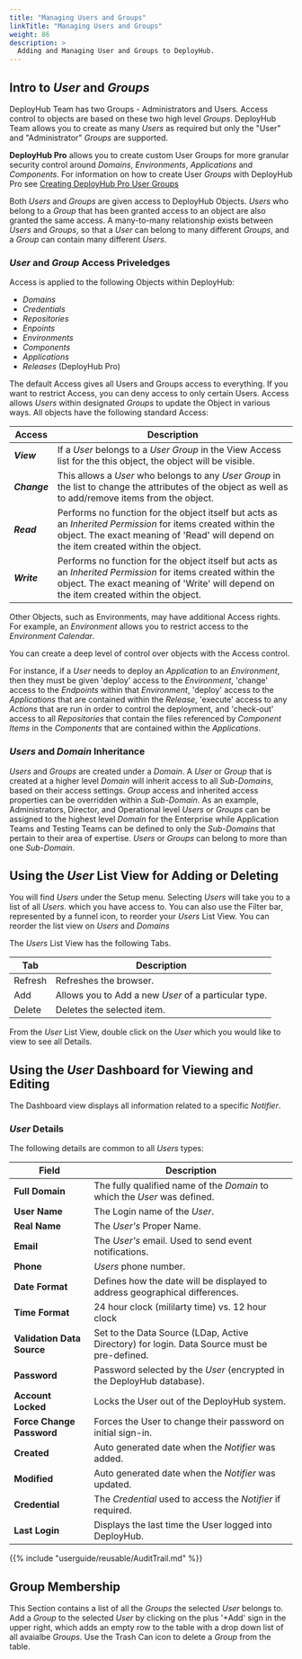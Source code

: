 ```yaml
---
title: "Managing Users and Groups"
linkTitle: "Managing Users and Groups"
weight: 86
description: >
  Adding and Managing User and Groups to DeployHub.
---
```


## Intro to _User_ and _Groups_

DeployHub Team has two Groups - Administrators and Users.  Access control to objects are based on these two high level _Groups_. DeployHub Team allows you to create as many _Users_ as required but only the "User" and "Administrator" _Groups_ are supported.

**DeployHub Pro** allows you to create custom User Groups for more granular security control around _Domains_, _Environments_, _Applications_ and _Components_. For information on how to create User _Groups_ with DeployHub Pro see [Creating DeployHub Pro User Groups](/userguide/profeatures/5-pro-groups/.)

Both _Users_ and _Groups_ are given access to DeployHub Objects. _Users_ who belong to a _Group_ that has been granted access to an object are also granted the same access. A many-to-many relationship exists between _Users_ and _Groups_, so that a _User_ can belong to many different _Groups_, and a _Group_ can contain many different _Users_.

### _User_ and _Group_ Access Priveledges

Access is applied to the following Objects within DeployHub:

- _Domains_
- _Credentials_
- _Repositories_
- _Enpoints_
- _Environments_
- _Components_
- _Applications_
- _Releases_ (DeployHub Pro)

 The default Access gives all Users and Groups access to everything. If you want to restrict Access, you can deny access to only certain Users. Access allows _Users_ within designated _Groups_ to update the Object in various ways.  All objects have the following standard Access:

| Access | Description |
| --- | --- |
| _**View**_ | If a _User_ belongs to a _User Group_ in the View Access list for the this object, the object will be visible. |
| _**Change**_ | This allows a _User_ who belongs to any _User Group_ in the list to change the attributes of the object as well as to add/remove items from the object. |
| _**Read**_ | Performs no function for the object itself but acts as an _Inherited Permission_ for items created within the object. The exact meaning of 'Read' will depend on the item created within the object. |
| _**Write**_ | Performs no function for the object itself but acts as an _Inherited Permission_ for items created within the object. The exact meaning of 'Write' will depend on the item created within the object. |

Other Objects, such as Environments, may have additional Access rights. For example, an _Environment_ allows you to restrict access to the _Environment Calendar_.

You can create a deep level of control over objects with the Access control.

For instance, if a _User_ needs to deploy an _Application_ to an _Environment_, then they must be given  'deploy' access to the _Environment_, 'change' access to the _Endpoints_ within that _Environment_, 'deploy' access to the _Applications_ that are contained within the _Release_, 'execute' access to any _Actions_ that are run in order to control the deployment, and 'check-out' access to all _Repositories_ that contain the files referenced by _Component Items_ in the _Components_ that are contained within the _Applications_.

### _Users_ and _Domain_ Inheritance

_Users_ and _Groups_ are created under a _Domain_. A _User_ or _Group_ that is created at a higher level _Domain_ will inherit access to all _Sub-Domains_, based on their access settings. _Group_ access and inherited access properties can be overridden within a _Sub-Domain_. As an example, Administrators, Director, and Operational level _Users_ or _Groups_ can be assigned to the highest level _Domain_ for the Enterprise while Application Teams and Testing Teams can be defined to only the _Sub-Domains_ that pertain to their area of expertise. _Users_ or _Groups_ can belong to more than one _Sub-Domain_.  

## Using the _User_ List View for Adding or Deleting

You will find _Users_ under the Setup menu.  Selecting _Users_ will take you to a list of all _Users_. which you have access to. You can also use the Filter bar, represented by a funnel icon, to reorder your _Users_ List View.  You can reorder the list view on _Users_ and _Domains_

The _Users_ List View has the following Tabs.

| Tab | Description |
| --- | --- |
|Refresh | Refreshes the browser. |
| Add | Allows you to Add a new _User_ of a particular type. |
| Delete | Deletes the selected item. |

From the _User_ List View, double click on the _User_ which you would like to view to see all Details.  

## Using the _User_ Dashboard for Viewing and Editing

The Dashboard view displays all information related to a specific _Notifier_.

### _User_ Details

The following details are common to all _Users_ types:

| Field | Description |
| --- | --- |
| **Full Domain** | The fully qualified name of the _Domain_ to which the _User_ was defined. |
| **User Name** | The Login name of the _User_. |
| **Real Name** | The _User's_ Proper Name. |
| **Email** | The _User's_ email. Used to send event notifications. |
| **Phone** | _Users_ phone number.  |
| **Date Format** | Defines how the date will be displayed to address geographical differences.|
| **Time Format** | 24 hour clock (mililarty time) vs. 12 hour clock |
| **Validation Data Source**| Set to the Data Source (LDap, Active Directory) for login. Data Source must be pre-defined.|
| **Password**| Password selected by the _User_ (encrypted in the DeployHub database).|
| **Account Locked**| Locks the User out of the DeployHub system. |
| **Force Change Password**| Forces the User to change their password on initial sign-in.|
| **Created** | Auto generated date when the _Notifier_ was added.|
| **Modified**| Auto generated date when the _Notifier_ was updated.|
| **Credential**| The _Credential_ used to access the _Notifier_ if required. |
| **Last Login** | Displays the last time the User logged into DeployHub. |

{{% include "userguide/reusable/AuditTrail.md" %}}

## Group Membership

This Section contains a list of all the _Groups_ the selected _User_ belongs to. Add a _Group_ to the selected _User_ by clicking on the plus '+Add' sign in the upper right, which adds an empty row to the table with a drop down list of all avaialbe _Groups_. Use the Trash Can icon to delete a _Group_ from the table.
